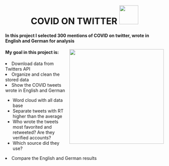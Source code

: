 <html>
<body>
  <h1 align='center'>COVID ON TWITTER <img height="60" src="https://emojipedia-us.s3.dualstack.us-west-1.amazonaws.com/thumbs/160/twitter/282/bird_1f426.png"/></h1>
  <h4>In this project I selected 300 mentions of COVID on twitter, wrote in English and German for analysis </h4>
    <img align='right' height=300 src="https://www.vdh.virginia.gov/content/uploads/sites/182/2021/09/Group-of-People-Masking500.png"/>
  <h4>My goal in this project is:</h4>
  <li>Download data from Twitters API</li>
  <li>Organize and clean the stored data</li>
  <li>Show the COVID tweets wrote in English and German</li>
    <ul>
      <li>Word cloud with all data base </li>
      <li>Separate tweets with RT higher than the average</li>
      <li>Who wrote the tweets most favorited and retweeted? Are they verified accounts?</li>
      <li>Which source did they use?</li>
    </ul>
  <li>Compare the English and German results</li>

  </body>
</html>

